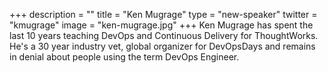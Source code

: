 +++
description = ""
title = "Ken Mugrage"
type = "new-speaker"
twitter = "kmugrage"
image = "ken-mugrage.jpg"
+++
Ken Mugrage has spent the last 10 years teaching DevOps and Continuous Delivery for ThoughtWorks. He's a 30 year industry vet, global organizer for DevOpsDays and remains in denial about people using the term DevOps Engineer.
